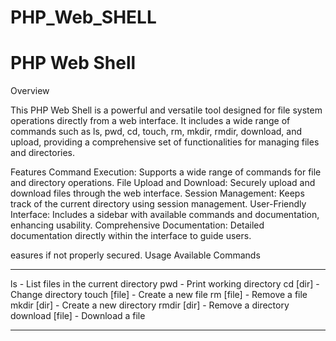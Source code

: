 # PHP_Web_SHELL

# PHP Web Shell
Overview

This PHP Web Shell is a powerful and versatile tool designed for file system operations directly from a web interface. It includes a wide range of commands such as ls, pwd, cd, touch, rm, mkdir, rmdir, download, and upload, providing a comprehensive set of functionalities for managing files and directories.

Features
Command Execution: Supports a wide range of commands for file and directory operations.
File Upload and Download: Securely upload and download files through the web interface.
Session Management: Keeps track of the current directory using session management.
User-Friendly Interface: Includes a sidebar with available commands and documentation, enhancing usability.
Comprehensive Documentation: Detailed documentation directly within the interface to guide users.

easures if not properly secured.
Usage
Available Commands
***
ls - List files in the current directory
pwd - Print working directory
cd [dir] - Change directory
touch [file] - Create a new file
rm [file] - Remove a file
mkdir [dir] - Create a new directory
rmdir [dir] - Remove a directory
download [file] - Download a file
***
